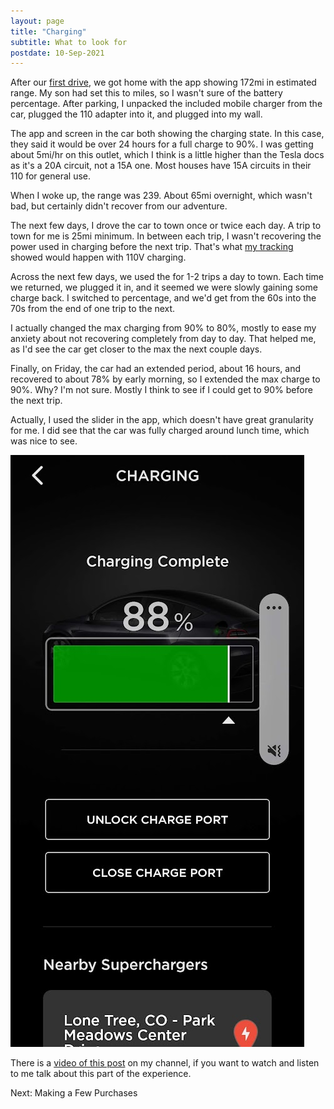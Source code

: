 ```yaml
---
layout: page
title: "Charging"
subtitle: What to look for
postdate: 10-Sep-2021
---
```


After our [first drive](firstride.md), we got home with the app showing 172mi in estimated range. My son had set this to miles, so I wasn't sure of the battery percentage. After parking, I unpacked the included mobile charger from the car, plugged the 110 adapter into it, and plugged into my wall.

The app and screen in the car both showing the charging state. In this case, they said it would be over 24 hours for a full charge to 90%. I was getting about 5mi/hr on this outlet, which I think is a little higher than the Tesla docs as it's a 20A circuit, not a 15A one. Most houses have 15A circuits in their 110 for general use.

When I woke up, the range was 239. About 65mi overnight, which wasn't bad, but certainly didn't recover from our adventure.

The next few days, I drove the car to town once or twice each day. A trip to town for me is 25mi minimum. In between each trip, I wasn't recovering the power used in charging before the next trip. That's what [my tracking](/projects/tesla/trackrange/) showed would happen with 110V charging.

Across the next few days, we used the for 1-2 trips a day to town. Each time we returned, we plugged it in, and it seemed we were slowly gaining some charge back. I switched to percentage, and we'd get from the 60s into the 70s from the end of one trip to the next.

I actually changed the max charging from 90% to 80%, mostly to ease my anxiety about not recovering completely from day to day. That helped me, as I'd see the car get closer to the max the next couple days.

Finally, on Friday, the car had an extended period, about 16 hours, and recovered to about 78% by early morning, so I extended the max charge to 90%. Why? I'm not sure. Mostly I think to see if I could get to 90% before the next trip.

Actually, I used the slider in the app, which doesn't have great granularity for me. I did see that the car was fully charged around lunch time, which was nice to see. 

![Charging complete](/assets/img/cars/completecharge.jpg)

There is a [video of this post]() on my channel, if you want to watch and listen to me talk about this part of the experience.

Next: Making a Few Purchases

